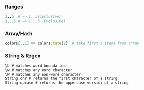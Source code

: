 ### Ranges
```ruby
1..5  # => 1..5(inclusive)
1...5 # => 1...5 (Exclusive)
```

### Array/Hash
```ruby
colors[..1] == colors.take(2)  # take first 2 items from array
```

### String & Regex
```shell
\b # matches word boundaries
\w # matches any word character
\W # matches any non-word character
String.chr # returns the first character of a string
String.upcase # returns the uppercase version of a string
```
